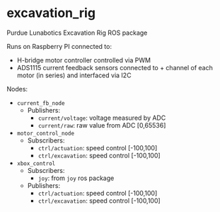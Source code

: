 # excavation_rig
Purdue Lunabotics Excavation Rig ROS package

Runs on Raspberry PI connected to:
- H-bridge motor controller controlled via PWM
- ADS1115 current feedback sensors connected to + channel of each motor (in series) and interfaced via I2C

Nodes:
- `current_fb_node`
   - Publishers:
     - `current/voltage`: voltage measured by ADC
     - `current/raw`: raw value from ADC [0,65536]
- `motor_control_node`
   - Subscribers:
     - `ctrl/actuation`: speed control [-100,100]
     - `ctrl/excavation`: speed control [-100,100]
- `xbox_control`
   - Subscribers:
     - `joy`: from `joy` ros package
   - Publishers:
     - `ctrl/actuation`: speed control [-100,100]
     - `ctrl/excavation`: speed control [-100,100]
